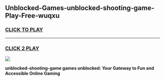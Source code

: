 
## Unblocked-Games-unblocked-shooting-game-Play-Free-wuqxu
<h3>
<a href="https://premium76.site?title=unblocked-shooting-game&ref=23A">CLICK TO PLAY</a></h3>
<hr>

<h3>
<a href="https://premium76.site?title=unblocked-shooting-game&ref=23A">CLICK 2 PLAY</a>
  
</h3>

<a href="https://premium76.site?title=unblocked-shooting-game&ref=23A"><img src="https://clearcache.store/games.png"></a>


**unblocked-shooting-game games unblocked: Your Gateway to Fun and Accessible Online Gaming**
